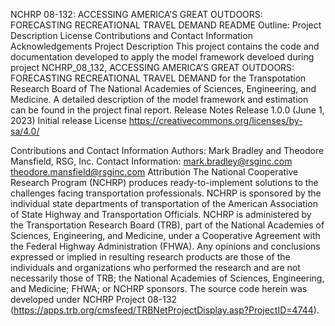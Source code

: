 NCHRP 08-132: ACCESSING AMERICA’S GREAT OUTDOORS: FORECASTING RECREATIONAL TRAVEL DEMAND
README Outline:
Project Description
License
Contributions and Contact Information
Acknowledgements
Project Description
This project contains the code and documentation developed to apply the model framework develoed during project NCHRP_08_132, ACCESSING AMERICA’S GREAT OUTDOORS: FORECASTING RECREATIONAL TRAVEL DEMAND for the Transpotation Research Board of The National Academies of Sciences, Engineering, and Medicine. A detailed description of the model framework and estimation can be found in the project final report. 
Release Notes
Release 1.0.0 (June 1, 2023)
Initial release
License
https://creativecommons.org/licenses/by-sa/4.0/

Contributions and Contact Information
Authors: Mark Bradley and Theodore Mansfield, RSG, Inc.
Contact Information: mark.bradley@rsginc.com  theodore.mansfield@rsginc.com
Attribution
The National Cooperative Research Program (NCHRP) produces ready-to-implement solutions to the challenges facing transportation professionals. NCHRP is sponsored by the individual state departments of transportation of the American Association of State Highway and Transportation Officials. NCHRP is administered by the Transportation Research Board (TRB), part of the National Academies of Sciences, Engineering, and Medicine, under a Cooperative Agreement with the Federal Highway Administration (FHWA). Any opinions and conclusions expressed or implied in resulting research products are those of the individuals and organizations who performed the research and are not necessarily those of TRB; the National Academies of Sciences, Engineering, and Medicine; FHWA; or NCHRP sponsors. The source code herein was developed under NCHRP Project 08-132 (https://apps.trb.org/cmsfeed/TRBNetProjectDisplay.asp?ProjectID=4744).
